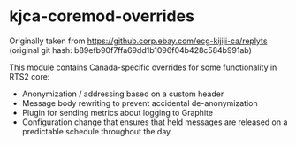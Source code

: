 # kjca-coremod-overrides

Originally taken from https://github.corp.ebay.com/ecg-kijiji-ca/replyts
(original git hash: b89efb90f7ffa69dd1b1096f04b428c584b991ab)

This module contains Canada-specific overrides for some functionality in RTS2 core:

* Anonymization / addressing based on a custom header
* Message body rewriting to prevent accidental de-anonymization
* Plugin for sending metrics about logging to Graphite
* Configuration change that ensures that held messages are released on a predictable schedule throughout the day.
